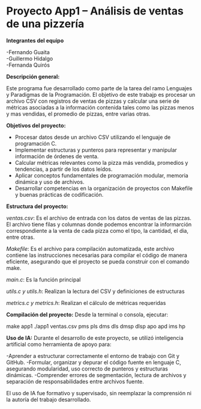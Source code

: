 # Proyecto App1 – Análisis de ventas de una pizzería

**Integrantes del equipo**

-Fernando Guaita  
-Guillermo Hidalgo  
-Fernanda Quirós

**Descripción general:**

Este programa fue desarrollado como parte de la tarea del ramo Lenguajes y Paradigmas de la Programación. El objetivo de este trabajp es procesar un archivo CSV con registros de ventas de pizzas y calcular una serie de métricas asociadas a la información contenida tales como las pizzas menos y mas vendidas, el promedio de pizzas, entre varias otras.

**Objetivos del proyecto:**

- Procesar datos desde un archivo CSV utilizando el lenguaje de programación C.
- Implementar estructuras y punteros para representar y manipular información de órdenes de venta.
- Calcular métricas relevantes como la pizza más vendida, promedios y tendencias, a partir de los datos leídos.
- Aplicar conceptos fundamentales de programación modular, memoria dinámica y uso de archivos.
- Desarrollar competencias en la organización de proyectos con Makefile y buenas prácticas de codificación.

**Estructura del proyecto:**

_ventas.csv_: Es el archivo de entrada con los datos de ventas de las pizzas. El archivo tiene filas y columnas donde podemos encontrar la informarción correspondiente a la venta de cada pizza como el tipo, la cantidad, el dia, entre otras.

_Makefile_: Es el archivo para compilación automatizada, este archivo contiene las instrucciones necesarias para compilar el código de manera eficiente, asegurando que el proyecto se pueda construir con el comando make.

_main.c_: Es la función principal 

_utils.c y utils.h_: Realizan la lectura del CSV y definiciones de estructuras  

_metrics.c y metrics.h_: Realizan el cálculo de métricas requeridas

**Compilación del proyecto:**
Desde la terminal o consola, ejecutar:

make app1
./app1 ventas.csv pms pls dms dls dmsp dlsp apo apd ims hp


**Uso de IA:**
Durante el desarrollo de este proyecto, se utilizó inteligencia artificial como herramienta de apoyo para:

-Aprender a estructurar correctamente el entorno de trabajo con Git y GitHub.
-Formular, organizar y depurar el código fuente en lenguaje C, asegurando modularidad, uso correcto de punteros y estructuras dinámicas.
-Comprender errores de segmentación, lectura de archivos y separación de responsabilidades entre archivos fuente.

El uso de IA fue formativo y supervisado, sin reemplazar la comprensión ni la autoría del trabajo desarrollado.


